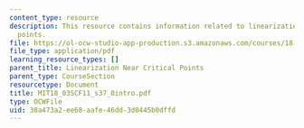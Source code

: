 ```yaml
---
content_type: resource
description: This resource contains information related to linearization linear critical
  points.
file: https://ol-ocw-studio-app-production.s3.amazonaws.com/courses/18-03sc-differential-equations-fall-2011/38a473a2ee68aafe46dd3d0445b0dffd_MIT18_03SCF11_s37_0intro.pdf
file_type: application/pdf
learning_resource_types: []
parent_title: Linearization Near Critical Points
parent_type: CourseSection
resourcetype: Document
title: MIT18_03SCF11_s37_0intro.pdf
type: OCWFile
uid: 38a473a2-ee68-aafe-46dd-3d0445b0dffd
---
```

